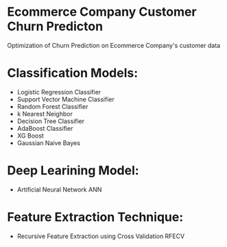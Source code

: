 # Ecommerce Company Customer Churn Predicton 
 Optimization of Churn Prediction on Ecommerce Company's customer data

# Classification Models:
- Logistic Regression Classifier
- Support Vector Machine Classifier
- Random Forest Classifier
- k Nearest Neighbor
- Decision Tree Classifier
- AdaBoost Classifier
- XG Boost
- Gaussian Naive Bayes

# Deep Learining Model:
- Artificial Neural Network ANN

# Feature Extraction Technique:
- Recursive Feature Extraction using Cross Validation RFECV 